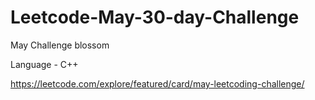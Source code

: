 # Leetcode-May-30-day-Challenge



May Challenge blossom

Language - C++

https://leetcode.com/explore/featured/card/may-leetcoding-challenge/
